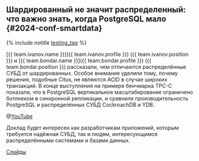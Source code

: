 ## Шардированный не значит распределенный: что важно знать, когда PostgreSQL мало {#2024-conf-smartdata}

{% include notitle [testing_tag](../../tags.md#testing) %}

[{{ team.ivanov.name }}]({{ team.ivanov.profile }}) ({{ team.ivanov.position }}) и [{{ team.bondar.name }}]({{ team.bondar.profile }}) ({{ team.bondar.position }}) рассказали, чем отличаются распределённые СУБД от шардированных. Особое внимание уделили тому, почему решения, подобные Citus, не являются ACID в случае широких транзакций. В конце выступления на примере бенчмарка TPC-C показали, что в PostgreSQL вертикальное масштабирование ограничено ботлнеком в синхронной репликации, и сравнили производительность PostgreSQL и распределённых СУБД CockroachDB и YDB.

@[YouTube](https://youtu.be/BDpLLmV37hY)

Доклад будет интересен как разработчикам приложений, которым требуется надёжная СУБД, так и людям, интересующимся распределёнными системами и базами данных.

[Слайды](https://presentations.ydb.tech/2024/ru/smartdataconf/sharded_is_not_distributed/presentation.pdf)